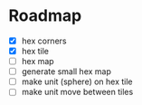 # Roadmap

- [x] hex corners
- [x] hex tile
- [ ] hex map
- [ ] generate small hex map
- [ ] make unit (sphere) on hex tile
- [ ] make unit move between tiles
